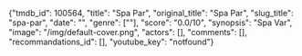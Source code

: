 {"tmdb_id": 100564, "title": "Spa Par", "original_title": "Spa Par", "slug_title": "spa-par", "date": "", "genre": [""], "score": "0.0/10", "synopsis": "Spa Var", "image": "/img/default-cover.png", "actors": [], "comments": [], "recommandations_id": [], "youtube_key": "notfound"}